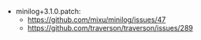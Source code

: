 - minilog+3.1.0.patch:
  - https://github.com/mixu/minilog/issues/47
  - https://github.com/traverson/traverson/issues/289
